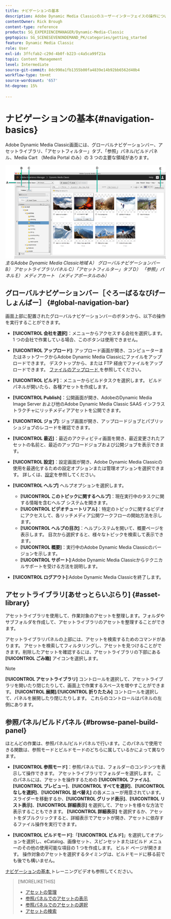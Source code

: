 ```yaml
---
title: ナビゲーションの基本
description: Adobe Dynamic Media Classicのユーザーインターフェイスの操作について説明します。
contentOwner: Rick Brough
content-type: reference
products: SG_EXPERIENCEMANAGER/Dynamic-Media-Classic
geptopics: SG_SCENESEVENONDEMAND_PK/categories/getting_started
feature: Dynamic Media Classic
role: User
exl-id: 3ffcfab2-c29d-4b0f-b223-c4a5ca99f21a
topic: Content Management
level: Intermediate
source-git-commit: 8dc990a1fb1355b00fa4839e14b92bb6562d40b4
workflow-type: tm+mt
source-wordcount: '657'
ht-degree: 15%

---
```


# ナビゲーションの基本{#navigation-basics}

Adobe Dynamic Media Classic画面には、グローバルナビゲーションバー、アセットライブラリ、「アセットフィルター」タブ、「参照」パネル/ビルドパネル、Media Cart （Media Portal のみ）の 3 つの主要な領域があります。

![ ナビゲーションの基本 ](/help/using/assets/gs_navigation_basics_popup_popup.png)
*主なAdobe Dynamic Media Classic地域*
*A） グローバルナビゲーションバー B） アセットライブラリパネル C）「アセットフィルター」タブ D） 「参照」パネル E） メディアカート （メディアポータルのみ）*

## グローバルナビゲーションバー［ぐろーばるなびげーしょんばー］ {#global-navigation-bar}

画面上部に配置されたグローバルナビゲーションバーのボタンから、以下の操作を実行することができます。

* **[!UICONTROL 会社を選択]**：メニューからアクセスする会社を選択します。 1 つの会社で作業している場合、このボタンは使用できません。

* **[!UICONTROL アップロード]**: アップロード画面が開き、コンピューターまたはネットワークからAdobe Dynamic Media Classicにファイルをアップロードできます。 デスクトップから、または FTP 経由でファイルをアップロードできます。 [ ファイルのアップロード ](/help/using/uploading-files.md) を参照してください。

* **[!UICONTROL ビルド]**：メニューからビルドタスクを選択します。 ビルドパネルが開いたら、各種アセットを作成します。

* **[!UICONTROL Publish]**：公開画面が開き、AdobeのDynamic Media Image Server および他のAdobe Dynamic Media Classic SAAS インフラストラクチャにリッチメディアアセットを公開できます。

* **[!UICONTROL ジョブ]**: ジョブ画面が開き、アップロードジョブとパブリッシュジョブのレコードを確認できます。

* **[!UICONTROL 最近]**：最近のアクティビティ画面を開き、最近変更されたアセットの名前と、最近のアップロードジョブおよび公開ジョブを表示できます。

* **[!UICONTROL 設定]**：設定画面が開き、Adobe Dynamic Media Classicの使用を最適化するための設定オプションまたは管理オプションを選択できます。 詳しくは、[設定](/help/using/setup-basics.md)を参照してください。

* **[!UICONTROL ヘルプ]** ヘルプオプションを選択します。

   * **[!UICONTROL このトピックに関するヘルプ]**：現在実行中のタスクに関する情報を含むヘルプ システムを開きます。
   * **[!UICONTROL ビデオチュートリアル]**：特定のトピックに関するビデオにアクセスして、各リッチメディア公開ワークフローの開始方法を示します。
   * **[!UICONTROL ヘルプの目次]**：ヘルプシステムを開いて、概要ページを表示します。 目次から選択すると、様々なトピックを検索して表示できます。
   * **[!UICONTROL 概要]**：実行中のAdobe Dynamic Media Classicのバージョンを示します。
   * **[!UICONTROL サポート]**:Adobe Dynamic Media Classicからテクニカルサポートを受ける方法を説明します。

* **[!UICONTROL ログアウト]**:Adobe Dynamic Media Classicを終了します。

## アセットライブラリ[あせっとらいぶらり] {#asset-library}

アセットライブラリを使用して、作業対象のアセットを整理します。フォルダやサブフォルダを作成して、アセットライブラリのアセットを整理することができます。

アセットライブラリパネルの上部には、アセットを検索するためのコマンドがあります。 アセットを検索してフィルタリングし、アセットを見つけることができます。削除したアセットを確認するには、アセットライブラリの下部にある **[!UICONTROL ごみ箱]** アイコンを選択します。

>[!NOTE]
>
>**[!UICONTROL アセットライブラリ]** コントロールを選択して、アセットライブラリを開いたり閉じたりして、画面上で作業するスペースを増やすことができます。 **[!UICONTROL 展開]**/**[!UICONTROL 折りたたみ]** コントロールを選択して、パネルを展開したり閉じたりします。 これらのコントロールはパネルの左側にあります。

## 参照パネル/ビルドパネル {#browse-panel-build-panel}

ほとんどの作業は、参照パネル/ビルドパネルで行います。このパネルで使用できる関数は、参照モードとビルドモードのどちらに属しているかによって異なります。

* **[!UICONTROL 参照モード]**：参照パネルでは、フォルダーのコンテンツを表示して操作できます。 アセットライブラリでフォルダーを選択します。 このパネルには、アセットを操作するための **[!UICONTROL ファイル]**、**[!UICONTROL プレビュー]**、**[!UICONTROL すべてを選択]**、**[!UICONTROL なしを選択]**、**[!UICONTROL 並べ替え]** の各メニューが用意されています。 スライダーを移動するか、**[!UICONTROL グリッド表示]**、**[!UICONTROL リスト表示]**、**[!UICONTROL 詳細表示]** を選択して、アセットを様々な方法で表示することもできます。 **[!UICONTROL 詳細表示]** を選択するか、アセットをダブルクリックすると、詳細表示でアセットが開き、アセットに依存するファイル操作を実行できます。

* **[!UICONTROL ビルドモード]**:「**[!UICONTROL ビルド]**」を選択してオプションを選択し、eCatalog、画像セット、スピンセットまたはビルド メニューのその他の使用可能な項目の 1 つを作成します。 ビルド ページが開きます。 操作対象のアセットを選択するタイミングは、ビルドモードに移る前でも後でも構いません。

[ ナビゲーションの基本 ](https://s7d5.scene7.com/s7viewers/html5/VideoViewer.html?videoserverurl=https://s7d5.scene7.com/is/content/&amp;emailurl=https://s7d5.scene7.com/s7/emailFriend&amp;serverUrl=https://s7d5.scene7.com/is/image/&amp;config=Scene7SharedAssets/Universal_HTML5_Video&amp;contenturl=https://s7d5.scene7.com/skins/&amp;asset=S7tutorials/571_Navigation%20Basics_converted%20renamed_Getting%20Started-AVS) トレーニングビデオも参照してください。

>[!MORELIKETHIS]
>
>* [ アセットの管理 ](about-managing-assets.md)
>* [ 参照パネルでのアセットの表示 ](viewing-assets-browse-panel.md#viewing_assets_in_the_browse_panel)
>* [ 参照パネルでのアセットの選択 ](selecting-assets-browse-panel.md#selecting_assets_in_the_browse_panel)
>* [ アセットの検索 ](searching-assets.md#searching_assets)
